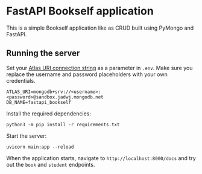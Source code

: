 
# FastAPI Bookself application

This is a simple Bookself application like as CRUD built using PyMongo and FastAPI.

## Running the server

Set your [Atlas URI connection string](https://docs.atlas.mongodb.com/getting-started/) as a parameter in `.env`. Make sure you replace the username and password placeholders with your own credentials.

```
ATLAS_URI=mongodb+srv://<username>:<password>@sandbox.jadwj.mongodb.net
DB_NAME=fastapi_bookself
```

Install the required dependencies:

```
python3 -m pip install -r requirements.txt
```

Start the server:
```
uvicorn main:app --reload
```

When the application starts, navigate to `http://localhost:8000/docs` and try out the `book` and `student` endpoints.
